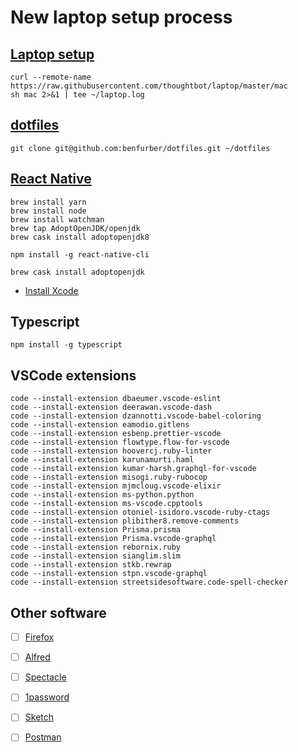 # New laptop setup process

## [Laptop setup](https://github.com/thoughtbot/laptop)

```
curl --remote-name https://raw.githubusercontent.com/thoughtbot/laptop/master/mac
sh mac 2>&1 | tee ~/laptop.log
```

## [dotfiles](https://github.com/benfurber/dotfiles)

```
git clone git@github.com:benfurber/dotfiles.git ~/dotfiles
```

## [React Native](https://facebook.github.io/react-native/docs/getting-started)

```
brew install yarn
brew install node
brew install watchman
brew tap AdoptOpenJDK/openjdk
brew cask install adoptopenjdk8

npm install -g react-native-cli

brew cask install adoptopenjdk
```

- [Install Xcode](https://itunes.apple.com/us/app/xcode/id497799835?mt=12)

## Typescript

```
npm install -g typescript
```

## VSCode extensions

```
code --install-extension dbaeumer.vscode-eslint
code --install-extension deerawan.vscode-dash
code --install-extension dzannotti.vscode-babel-coloring
code --install-extension eamodio.gitlens
code --install-extension esbenp.prettier-vscode
code --install-extension flowtype.flow-for-vscode
code --install-extension hoovercj.ruby-linter
code --install-extension karunamurti.haml
code --install-extension kumar-harsh.graphql-for-vscode
code --install-extension misogi.ruby-rubocop
code --install-extension mjmcloug.vscode-elixir
code --install-extension ms-python.python
code --install-extension ms-vscode.cpptools
code --install-extension otoniel-isidoro.vscode-ruby-ctags
code --install-extension plibither8.remove-comments
code --install-extension Prisma.prisma
code --install-extension Prisma.vscode-graphql
code --install-extension rebornix.ruby
code --install-extension sianglim.slim
code --install-extension stkb.rewrap
code --install-extension stpn.vscode-graphql
code --install-extension streetsidesoftware.code-spell-checker
```

## Other software

- [ ] [Firefox](https://www.mozilla.org/en-GB/firefox/download/thanks/)
- [ ] [Alfred](https://www.alfredapp.com/)
- [ ] [Spectacle](https://www.spectacleapp.com/)
- [ ] [1password](https://1password.com/downloads/mac/)

- [ ] [Sketch](http://wwww.sketchapp.com/)
- [ ] [Postman](https://www.getpostman.com/downloads/)
